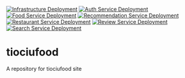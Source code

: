 [![Infrastructure Deployment](https://github.com/cantdocpp/tiociufood/actions/workflows/deploy-infra.yml/badge.svg)](https://github.com/cantdocpp/tiociufood/actions/workflows/deploy-infra.yml) [![Auth Service Deployment](https://github.com/cantdocpp/tiociufood/actions/workflows/deploy-auth.yml/badge.svg)](https://github.com/cantdocpp/tiociufood/actions/workflows/deploy-auth.yml) [![Food Service Deployment](https://github.com/cantdocpp/tiociufood/actions/workflows/deploy-food.yml/badge.svg)](https://github.com/cantdocpp/tiociufood/actions/workflows/deploy-food.yml) [![Recommendation Service Deployment](https://github.com/cantdocpp/tiociufood/actions/workflows/deploy-recommendation.yml/badge.svg)](https://github.com/cantdocpp/tiociufood/actions/workflows/deploy-recommendation.yml) [![Restaurant Service Deployment](https://github.com/cantdocpp/tiociufood/actions/workflows/deploy-restaurant.yml/badge.svg)](https://github.com/cantdocpp/tiociufood/actions/workflows/deploy-restaurant.yml) [![Review Service Deployment](https://github.com/cantdocpp/tiociufood/actions/workflows/deploy-review.yml/badge.svg)](https://github.com/cantdocpp/tiociufood/actions/workflows/deploy-review.yml) [![Search Service Deployment](https://github.com/cantdocpp/tiociufood/actions/workflows/deploy-search.yml/badge.svg)](https://github.com/cantdocpp/tiociufood/actions/workflows/deploy-search.yml)

# tiociufood
A repository for tiociufood site 
